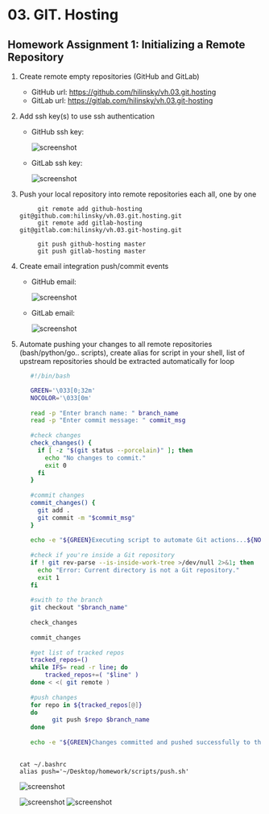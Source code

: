 # 03. GIT. Hosting

## Homework Assignment 1: Initializing a Remote Repository
1. Create remote empty repositories (GitHub and GitLab)

    * GitHub url: <https://github.com/hilinsky/vh.03.git.hosting>
    * GitLab url: <https://gitlab.com/hilinsky/vh.03.git-hosting>
 
2. Add ssh key(s) to use ssh authentication
    
     * GitHub ssh key:
       
       ![screenshot](screens/ssh-key-hub.png)
     * GitLab ssh key:
       
       ![screenshot](screens/ssh-key-lab.png)
   
3. Push your local repository into remote repositories each all, one by one
   ```
        git remote add github-hosting git@github.com:hilinsky/vh.03.git.hosting.git
        git remote add gitlab-hosting git@gitlab.com:hilinsky/vh.03.git-hosting.git

        git push github-hosting master
        git push gitlab-hosting master

   ```   
4. Create email integration push/commit events
     
     * GitHub email:
       
       ![screenshot](screens/github-email.png)
     * GitLab email:
       
       ![screenshot](screens/gitlab-email.png)

8. Automate pushing your changes to all remote repositories (bash/python/go.. scripts), create alias for script in your shell, list of upstream repositories should be extracted automatically for loop

   ```bash
      #!/bin/bash

      GREEN='\033[0;32m'
      NOCOLOR='\033[0m'
      
      read -p "Enter branch name: " branch_name
      read -p "Enter commit message: " commit_msg
      
      #check changes
      check_changes() {
        if [ -z "$(git status --porcelain)" ]; then
          echo "No changes to commit."
          exit 0
        fi
      }
      
      #commit changes
      commit_changes() {
        git add .
        git commit -m "$commit_msg"
      }
      
      echo -e "${GREEN}Executing script to automate Git actions...${NOCOLOR}"
      
      #check if you're inside a Git repository
      if ! git rev-parse --is-inside-work-tree >/dev/null 2>&1; then
        echo "Error: Current directory is not a Git repository."
        exit 1
      fi
      
      #swith to the branch
      git checkout "$branch_name"
      
      check_changes
      
      commit_changes
      
      #get list of tracked repos
      tracked_repos=()
      while IFS= read -r line; do
          tracked_repos+=( "$line" )
      done < <( git remote )
      
      #push changes
      for repo in ${tracked_repos[@]}
      do
            git push $repo $branch_name
      done
      
      echo -e "${GREEN}Changes committed and pushed successfully to the $branch_name branch.${NOCOLOR}"
      
   ```
   ```
   cat ~/.bashrc
   alias push='~/Desktop/homework/scripts/push.sh'
   ```
   ![screenshot](screens/git_bash.png)

   ![screenshot](screens/github_not.jpeg)
   ![screenshot](screens/gitlab_note.jpeg)
